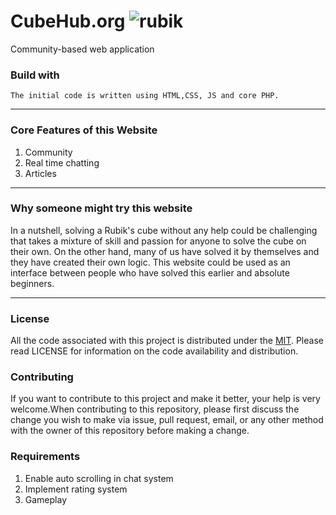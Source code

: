 # CubeHub.org    ![rubik](https://user-images.githubusercontent.com/28666533/42414467-76cf88f8-8253-11e8-8b77-ee3625efbd45.png)
Community-based web application

### Build with
```
The initial code is written using HTML,CSS, JS and core PHP.
```
-------


### Core Features of this Website
1. Community
2. Real time chatting
3. Articles

------

### Why someone might try this website

In a nutshell, solving a Rubik's cube without any help could be challenging that takes a mixture of skill and passion for anyone to solve the cube on their own. On the other hand, many of us have solved it by themselves and they have created their own logic. This website could be used as an interface between people who have solved this earlier and absolute beginners.

------
### License

All the code associated with this project is distributed under the [MIT](https://opensource.org/licenses/MIT). Please read LICENSE for information on the code availability and distribution.


### Contributing


If you want to contribute to this project and make it better, your help is very welcome.When contributing to this repository, please first discuss the change you wish to make via issue, pull request, email, or any other method with the owner of this repository before making a change.


### Requirements

1. Enable auto scrolling in chat system
2. Implement rating system
3. Gameplay
